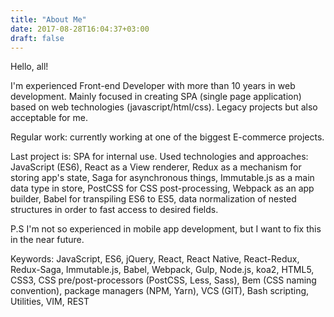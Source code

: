 ```yaml
---
title: "About Me"
date: 2017-08-28T16:04:37+03:00
draft: false
---
```



Hello, all!

I'm experienced Front-end Developer with more than 10 years in web development.
Mainly focused in creating SPA (single page application) based on web technologies (javascript/html/css).
Legacy projects but also acceptable for me.

Regular work: currently working at one of the biggest E-commerce projects.

Last project is: SPA for internal use. Used technologies and approaches: JavaScript (ES6), React as a View renderer, Redux as a mechanism for storing app's state, Saga for asynchronous things, Immutable.js as a main data type in store, PostCSS for CSS post-processing, Webpack as an app builder, Babel for transpiling ES6 to ES5, data normalization of nested structures in order to fast access to desired fields.

P.S
I'm not so experienced in mobile app development, but I want to fix this in the near future.

Keywords: JavaScript, ES6, jQuery, React, React Native, React-Redux, Redux-Saga, Immutable.js, Babel, Webpack, Gulp, Node.js, koa2, HTML5, CSS3, CSS pre/post-processors (PostCSS, Less, Sass), Bem (CSS naming convention), package managers (NPM, Yarn), VCS (GIT), Bash scripting, Utilities, VIM, REST
